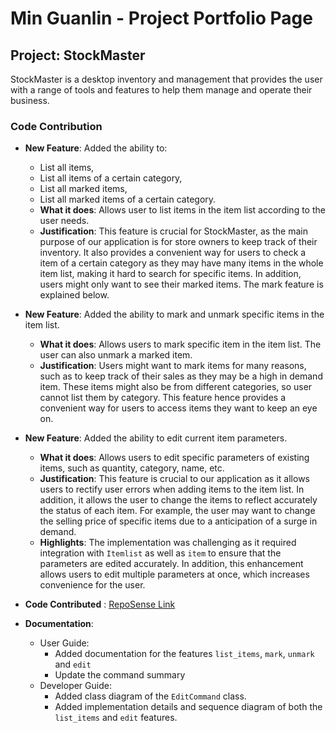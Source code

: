 # Min Guanlin - Project Portfolio Page

## Project: StockMaster

StockMaster is  a desktop inventory and management that provides the user with a range of tools and features to help them
manage and operate their business.

### Code Contribution
- **New Feature**: Added the ability to:
   - List all items,
   - List all items of a certain category,
   - List all marked items,
   - List all marked items of a certain category.
  - **What it does**: Allows user to list items in the item list according to the user needs.
  - **Justification**: This feature is crucial for StockMaster, as the main purpose of our application is for store owners
to keep track of their inventory. It also provides a convenient way for users to check a item of a certain category as 
they may have many items in the whole item list, making it hard to search for specific items. In addition, users might 
only want to see their marked items. The mark feature is explained below.

- **New Feature**: Added the ability to mark and unmark specific items in the item list.
   - **What it does**: Allows users to mark specific item in the item list. The user can also unmark a marked item.
   - **Justification**: Users might want to mark items for many reasons, such as to keep track of their sales as they 
  may be a high in demand item. These items might also be from different categories, so user cannot list them by 
  category. This feature hence provides a convenient way for users to access items they want to keep an eye on.

- **New Feature**: Added the ability to edit current item parameters.
  - **What it does**: Allows users to edit specific parameters of existing items, such as quantity, category, name, etc.
  - **Justification**: This feature is crucial to our application as it allows users to rectify user errors when 
  adding items to the item list. In addition, it allows the user to change the items to reflect accurately the status 
  of each item. For example, the user may want to change the selling price of specific items due to a anticipation of a
  surge in demand.
  - **Highlights**: The implementation was challenging as it required integration with `Itemlist` as well as `item` to 
  ensure that the parameters are edited accurately. In addition, this enhancement allows users to edit multiple 
  parameters at once, which increases convenience for the user.

- **Code Contributed** : [RepoSense Link](https://nus-cs2113-ay2324s2.github.io/tp-dashboard/?search=&sort=groupTitle&sortWithin=title&timeframe=commit&mergegroup=&groupSelect=groupByRepos&breakdown=true&checkedFileTypes=docs~functional-code~test-code~other&since=2024-02-23&tabOpen=true&tabType=authorship&tabAuthor=Fureimi&tabRepo=AY2324S2-CS2113-T15-4%2Ftp%5Bmaster%5D&authorshipIsMergeGroup=false&authorshipFileTypes=docs~functional-code~test-code&authorshipIsBinaryFileTypeChecked=false&authorshipIsIgnoredFilesChecked=false)
  
- **Documentation**:
   - User Guide:
      - Added documentation for the features `list_items`, `mark`, `unmark` and `edit`
      - Update the command summary
   - Developer Guide:
      - Added class diagram of the `EditCommand` class.
      - Added implementation details and sequence diagram of both the `list_items` and `edit` features.
